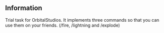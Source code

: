 ## Information
Trial task for OrbitalStudios.
It implements three commands so that you can use them on your friends. (/fire, /lightning and /explode)

